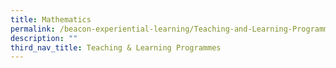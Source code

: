 ```yaml
---
title: Mathematics
permalink: /beacon-experiential-learning/Teaching-and-Learning-Programmes/mathe/
description: ""
third_nav_title: Teaching & Learning Programmes
---
```

